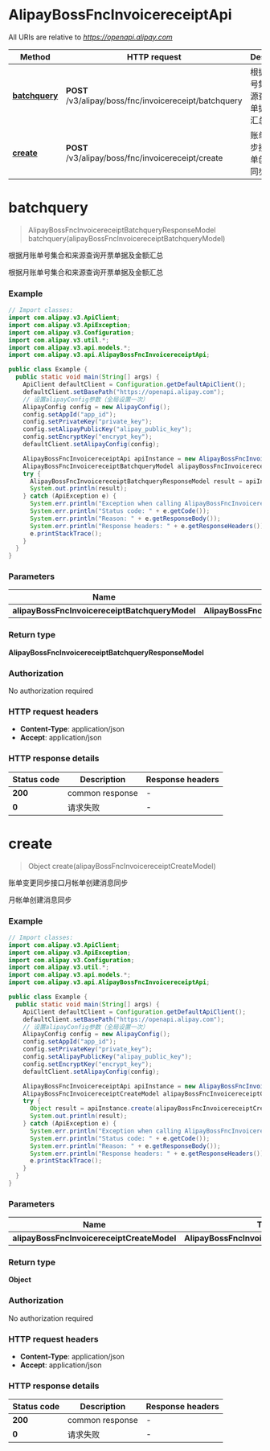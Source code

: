 # AlipayBossFncInvoicereceiptApi

All URIs are relative to *https://openapi.alipay.com*

| Method | HTTP request | Description |
|------------- | ------------- | -------------|
| [**batchquery**](AlipayBossFncInvoicereceiptApi.md#batchquery) | **POST** /v3/alipay/boss/fnc/invoicereceipt/batchquery | 根据月账单号集合和来源查询开票单据及金额汇总 |
| [**create**](AlipayBossFncInvoicereceiptApi.md#create) | **POST** /v3/alipay/boss/fnc/invoicereceipt/create | 账单变更同步接口月帐单创建消息同步 |


<a name="batchquery"></a>
# **batchquery**
> AlipayBossFncInvoicereceiptBatchqueryResponseModel batchquery(alipayBossFncInvoicereceiptBatchqueryModel)

根据月账单号集合和来源查询开票单据及金额汇总

根据月账单号集合和来源查询开票单据及金额汇总

### Example
```java
// Import classes:
import com.alipay.v3.ApiClient;
import com.alipay.v3.ApiException;
import com.alipay.v3.Configuration;
import com.alipay.v3.util.*;
import com.alipay.v3.api.models.*;
import com.alipay.v3.api.AlipayBossFncInvoicereceiptApi;

public class Example {
  public static void main(String[] args) {
    ApiClient defaultClient = Configuration.getDefaultApiClient();
    defaultClient.setBasePath("https://openapi.alipay.com");
    // 设置alipayConfig参数（全局设置一次）
    AlipayConfig config = new AlipayConfig();
    config.setAppId("app_id");
    config.setPrivateKey("private_key");
    config.setAlipayPublicKey("alipay_public_key");
    config.setEncryptKey("encrypt_key");
    defaultClient.setAlipayConfig(config);

    AlipayBossFncInvoicereceiptApi apiInstance = new AlipayBossFncInvoicereceiptApi(defaultClient);
    AlipayBossFncInvoicereceiptBatchqueryModel alipayBossFncInvoicereceiptBatchqueryModel = new AlipayBossFncInvoicereceiptBatchqueryModel(); // AlipayBossFncInvoicereceiptBatchqueryModel | 
    try {
      AlipayBossFncInvoicereceiptBatchqueryResponseModel result = apiInstance.batchquery(alipayBossFncInvoicereceiptBatchqueryModel);
      System.out.println(result);
    } catch (ApiException e) {
      System.err.println("Exception when calling AlipayBossFncInvoicereceiptApi#batchquery");
      System.err.println("Status code: " + e.getCode());
      System.err.println("Reason: " + e.getResponseBody());
      System.err.println("Response headers: " + e.getResponseHeaders());
      e.printStackTrace();
    }
  }
}
```

### Parameters

| Name | Type | Description  | Notes |
|------------- | ------------- | ------------- | -------------|
| **alipayBossFncInvoicereceiptBatchqueryModel** | **AlipayBossFncInvoicereceiptBatchqueryModel**|  | [optional] |

### Return type

**AlipayBossFncInvoicereceiptBatchqueryResponseModel**

### Authorization

No authorization required

### HTTP request headers

 - **Content-Type**: application/json
 - **Accept**: application/json

### HTTP response details
| Status code | Description | Response headers |
|-------------|-------------|------------------|
| **200** | common response |  -  |
| **0** | 请求失败 |  -  |

<a name="create"></a>
# **create**
> Object create(alipayBossFncInvoicereceiptCreateModel)

账单变更同步接口月帐单创建消息同步

月帐单创建消息同步

### Example
```java
// Import classes:
import com.alipay.v3.ApiClient;
import com.alipay.v3.ApiException;
import com.alipay.v3.Configuration;
import com.alipay.v3.util.*;
import com.alipay.v3.api.models.*;
import com.alipay.v3.api.AlipayBossFncInvoicereceiptApi;

public class Example {
  public static void main(String[] args) {
    ApiClient defaultClient = Configuration.getDefaultApiClient();
    defaultClient.setBasePath("https://openapi.alipay.com");
    // 设置alipayConfig参数（全局设置一次）
    AlipayConfig config = new AlipayConfig();
    config.setAppId("app_id");
    config.setPrivateKey("private_key");
    config.setAlipayPublicKey("alipay_public_key");
    config.setEncryptKey("encrypt_key");
    defaultClient.setAlipayConfig(config);

    AlipayBossFncInvoicereceiptApi apiInstance = new AlipayBossFncInvoicereceiptApi(defaultClient);
    AlipayBossFncInvoicereceiptCreateModel alipayBossFncInvoicereceiptCreateModel = new AlipayBossFncInvoicereceiptCreateModel(); // AlipayBossFncInvoicereceiptCreateModel | 
    try {
      Object result = apiInstance.create(alipayBossFncInvoicereceiptCreateModel);
      System.out.println(result);
    } catch (ApiException e) {
      System.err.println("Exception when calling AlipayBossFncInvoicereceiptApi#create");
      System.err.println("Status code: " + e.getCode());
      System.err.println("Reason: " + e.getResponseBody());
      System.err.println("Response headers: " + e.getResponseHeaders());
      e.printStackTrace();
    }
  }
}
```

### Parameters

| Name | Type | Description  | Notes |
|------------- | ------------- | ------------- | -------------|
| **alipayBossFncInvoicereceiptCreateModel** | **AlipayBossFncInvoicereceiptCreateModel**|  | [optional] |

### Return type

**Object**

### Authorization

No authorization required

### HTTP request headers

 - **Content-Type**: application/json
 - **Accept**: application/json

### HTTP response details
| Status code | Description | Response headers |
|-------------|-------------|------------------|
| **200** | common response |  -  |
| **0** | 请求失败 |  -  |

